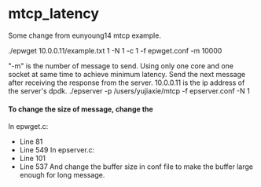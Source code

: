 # mtcp_latency

Some change from eunyoung14 mtcp example.

./epwget 10.0.0.11/example.txt 1 -N 1 -c 1 -f epwget.conf -m 10000

"-m" is the number of message to send.
Using only one core and one socket at same time to achieve minimum latency.
Send the next message after receiving the response from the server. 
10.0.0.11 is the ip address of the server's dpdk.
./epserver -p /users/yujiaxie/mtcp -f epserver.conf -N 1

#### To change the size of message, change the 
In epwget.c:
+ Line 81
+ Line 549
In epserver.c:
+ Line 101
+ Line 537
And change the buffer size in conf file to make the buffer large enough for long message.



